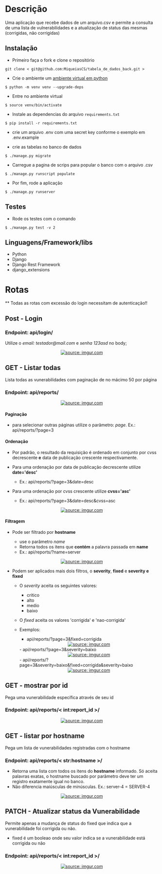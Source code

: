 # Descrição

Uma aplicação que recebe dados de um arquivo.csv e permite a consulta de uma lista de vulnerabilidades e a atualização de status das mesmas (corrigidas, não corrigidas)

## Instalação

- Primeiro faça o fork e clone o repositório

```
git clone < git@github.com:MiqueiasCS/tabela_de_dados_back.git >
```

- Crie o ambiente um [ambiente virtual em python](https://docs.python.org/pt-br/3/tutorial/venv.html)

```
$ python -m venv venv --upgrade-deps
```

- Entre no ambiente virtual

```
$ source venv/bin/activate
```

- Instale as dependencias do arquivo `requirements.txt`

```
$ pip install -r requirements.txt
```

- crie um arquivo .env com uma secret key conforme o exemplo em .env.example

- crie as tabelas no banco de dados

```
$ ./manage.py migrate
```

- Carregue a pagina de scrips para popular o banco com o arquivo .csv

```
$ ./manage.py runscript populate
```

- Por fim, rode a aplicação

```
$ ./manage.py runserver
```

## Testes

- Rode os testes com o comando

```
$ ./manage.py test -v 2
```

## Linguagens/Framework/libs

- Python
- Django
- Django Rest Framework
- django_extensions

# Rotas
** Todas as rotas com excessão do login necessitam de autenticação!! 


## Post - Login
### Endpoint: api/login/

Utilize o _email: testador@mail.com_ e _senha 123asd_ no body;
<div align="center">
  <a href="https://imgur.com/zRVvYda"><img src="https://i.imgur.com/zRVvYda.png" title="source: imgur.com" /></a>
</div>

## GET - Listar todas

Lista todas as vunerabilidades com paginação de no mácimo 50 por página

### Endpoint: api/reports/
<div align="center">
  <a href="https://imgur.com/rJkga6M"><img src="https://i.imgur.com/rJkga6M.png" title="source: imgur.com" /></a>
</div>

#### Paginação

- para selecionar outras páginas utilize o parâmetro: _page_. Ex.: api/reports/?page=3

#### Ordenação
- Por padrão, o resultado da requisição é ordenado em conjunto por cvss decrescente **e** data de publicação crescente respectivamente.
- Para uma ordenação por data de publicação decrescente utilize **date='desc'**
  - Ex.: api/reports/?page=3&date=desc
- Para uma ordenação por cvss crescente utilize **cvss='asc'**

  - Ex.: api/reports/?page=3&date=desc&cvss=asc
  
 <div align="center">
  <a href="https://imgur.com/V0mfgZz"><img src="https://i.imgur.com/V0mfgZz.png" title="source: imgur.com" /></a>
</div>

#### Filtragem

- Pode ser filtrado por **hostname**

  - use o parâmetro _name_
  - Retorna todos os itens que **contém** a palavra passada em **name**
  - Ex.: api/reports/?name=server
 <div align="center">
  <a href="https://imgur.com/SKBHP08"><img src="https://i.imgur.com/SKBHP08.png" title="source: imgur.com" /></a>
</div>

- Podem ser aplicados mais dois filtros, o **severity**, **fixed** e **severity e fixed**

  - O _severity_ aceita os seguintes valores:

    - critico
    - alto
    - medio
    - baixo

  - O _fixed_ aceita os valores 'corrigida' e 'nao-corrigida'
  - Exemplos:
    - api/reports/?page=3&fixed=corrigida
     <div align="center">
      <a href="https://imgur.com/pVztN8g"><img src="https://i.imgur.com/pVztN8g.png" title="source: imgur.com" /></a>
    </div>
    - api/reports/?page=3&severity=baixo
     <div align="center">
      <a href="https://imgur.com/JwE6U0H"><img src="https://i.imgur.com/JwE6U0H.png" title="source: imgur.com" /></a>
     </div>
    - api/reports/?page=3&severity=baixo&fixed=corrigida&severity=baixo
     <div align="center">
      <a href="https://imgur.com/1eyEVOp"><img src="https://i.imgur.com/1eyEVOp.png" title="source: imgur.com" /></a>
     </div>

## GET - mostrar por id

Pega uma vunerabilidade específica através de seu id

### Endpoint: api/reports/< int:report_id >/

 <div align="center">
    <a href="https://imgur.com/JVAcryq"><img src="https://i.imgur.com/JVAcryq.png" title="source: imgur.com" /></a>
 </div>

## GET - listar por hostname

Pega um lista de vunerabilidades registradas com o hostname

### Endpoint: api/reports/< str:hostname >/
- Retorna uma lista com todos os itens do **hostname** informado. Só aceita palavras exatas, o hostname buscado por parâmetro deve ter um registro exatamente igual no banco.
- Não diferencia maiúsculas de minúsculas. Ex.: server-4 = SERVER-4

<div align="center">
    <a href="https://imgur.com/ytpwMKj"><img src="https://i.imgur.com/ytpwMKj.png" title="source: imgur.com" /></a>
</div>

## PATCH - Atualizar status da Vunerabilidade

Permite apenas a mudança de status do fixed que indica que a vunerabilidade foi corrigida ou não.
- fixed é um booleao onde seu valor indica se a vunerabilidade está corrigida ou não

### Endpoint: api/reports/< int:report_id >/
<div align="center">
    <a href="https://imgur.com/dVxjcO0"><img src="https://i.imgur.com/dVxjcO0.png" title="source: imgur.com" /></a>
</div>
